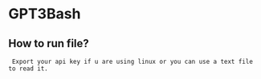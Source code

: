 # GPT3Bash


## How to run file?
	 Export your api key if u are using linux or you can use a text file to read it.





